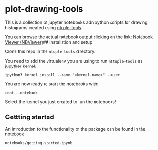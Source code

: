 # plot-drawing-tools

This is a collection of jupyter notebooks adn python scripts for drawing histograms created using [ntuple-tools](https://github.com/cerminar/ntuple-tools/).

You can browse the actual notebook output clicking on the link:
[Notebook Viewer (NBViewer)](https://nbviewer.jupyter.org/github/cerminar/plot-drawing-tools/tree/v151/)## Installation and setup

Clone this repo in the `ntuple-tools` directory.

You need to add the virtualenv you are using to run `nttuple-tools` as jupyther kernel:

`ipython3 kernel install --name "<kernel-name>" --user`

You are now ready to start the notebooks with:

`root --notebook`

Select the kernel you just created to run the notebooks!

## Gettting started

An introduction to the functionality of the package can be found in the notebook

`notebooks/getting-started.ipynb`
